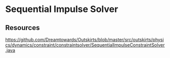 
# Sequential Impulse Solver






## Resources

https://github.com/Dreamtowards/Outskirts/blob/master/src/outskirts/physics/dynamics/constraint/constraintsolver/SequentialImpulseConstraintSolver.java